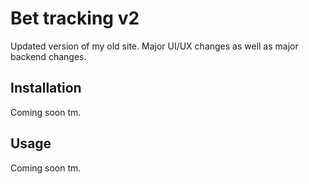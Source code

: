 # Bet tracking v2

Updated version of my old site. Major UI/UX changes as well as major backend changes.

## Installation

Coming soon tm.

## Usage

Coming soon tm.